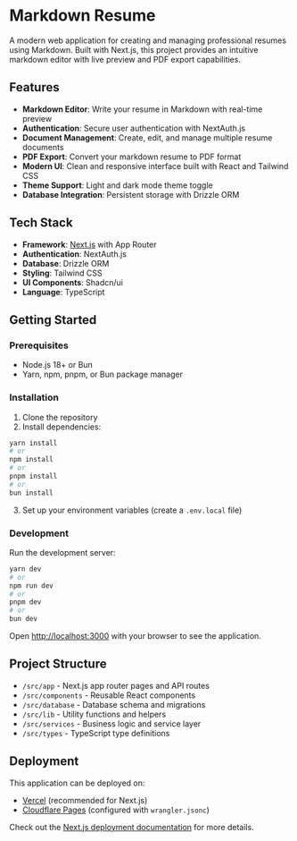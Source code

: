 # Markdown Resume

A modern web application for creating and managing professional resumes using Markdown. Built with Next.js, this project provides an intuitive markdown editor with live preview and PDF export capabilities.

## Features

- **Markdown Editor**: Write your resume in Markdown with real-time preview
- **Authentication**: Secure user authentication with NextAuth.js
- **Document Management**: Create, edit, and manage multiple resume documents
- **PDF Export**: Convert your markdown resume to PDF format
- **Modern UI**: Clean and responsive interface built with React and Tailwind CSS
- **Theme Support**: Light and dark mode theme toggle
- **Database Integration**: Persistent storage with Drizzle ORM

## Tech Stack

- **Framework**: [Next.js](https://nextjs.org) with App Router
- **Authentication**: NextAuth.js
- **Database**: Drizzle ORM
- **Styling**: Tailwind CSS
- **UI Components**: Shadcn/ui
- **Language**: TypeScript

## Getting Started

### Prerequisites

- Node.js 18+ or Bun
- Yarn, npm, pnpm, or Bun package manager

### Installation

1. Clone the repository
2. Install dependencies:

```bash
yarn install
# or
npm install
# or
pnpm install
# or
bun install
```

3. Set up your environment variables (create a `.env.local` file)

### Development

Run the development server:

```bash
yarn dev
# or
npm run dev
# or
pnpm dev
# or
bun dev
```

Open [http://localhost:3000](http://localhost:3000) with your browser to see the application.

## Project Structure

- `/src/app` - Next.js app router pages and API routes
- `/src/components` - Reusable React components
- `/src/database` - Database schema and migrations
- `/src/lib` - Utility functions and helpers
- `/src/services` - Business logic and service layer
- `/src/types` - TypeScript type definitions

## Deployment

This application can be deployed on:

- [Vercel](https://vercel.com) (recommended for Next.js)
- [Cloudflare Pages](https://pages.cloudflare.com) (configured with `wrangler.jsonc`)

Check out the [Next.js deployment documentation](https://nextjs.org/docs/app/building-your-application/deploying) for more details.
